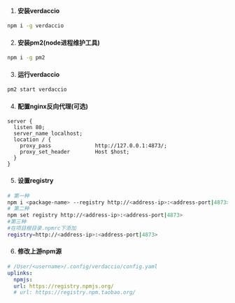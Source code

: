 

1. #### 安装verdaccio
```bash
npm i -g verdaccio
```
2. #### 安装pm2(node进程维护工具)
```bash
npm i -g pm2
```
3. #### 运行verdaccio
```bash
pm2 start verdaccio
```
4. #### 配置nginx反向代理(可选)
```nginx
server {
  listen 80;
  server_name localhost;
  location / {
    proxy_pass              http://127.0.0.1:4873/;
    proxy_set_header        Host $host;
  }
}
```
5. #### 设置registry
```bash
# 第一种
npm i <package-name> --registry http://<address-ip>:<address-port|4873>
# 第二种
npm set registry http://<address-ip>:<address-port|4873>
#第三种
#在项目根目录.npmrc下添加
registry=http://<address-ip>:<address-port|4873>
```
6. #### 修改上游npm源
```yaml
# /User/<username>/.config/verdaccio/config.yaml
uplinks:
  npmjs:
  url: https://registry.npmjs.org/
  # url: https://registry.npm.taobao.org/
```